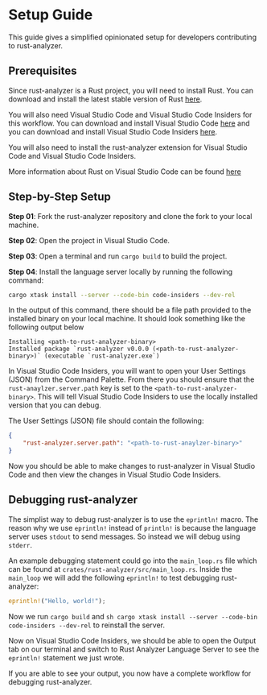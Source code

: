 # Setup Guide

This guide gives a simplified opinionated setup for developers contributing to rust-analyzer.

## Prerequisites

Since rust-analyzer is a Rust project, you will need to install Rust. You can download and install the latest stable version of Rust [here](https://www.rust-lang.org/tools/install).

You will also need Visual Studio Code and Visual Studio Code Insiders for this workflow. You can download and install Visual Studio Code [here](https://code.visualstudio.com/Download) and you can download and install Visual Studio Code Insiders [here](https://code.visualstudio.com/insiders/).

You will also need to install the rust-analyzer extension for Visual Studio Code and Visual Studio Code Insiders.

More information about Rust on Visual Studio Code can be found [here](https://code.visualstudio.com/docs/languages/rust)

## Step-by-Step Setup

**Step 01**: Fork the rust-analyzer repository and clone the fork to your local machine.

**Step 02**: Open the project in Visual Studio Code.

**Step 03**: Open a terminal and run `cargo build` to build the project.

**Step 04**: Install the language server locally by running the following command:

```sh
cargo xtask install --server --code-bin code-insiders --dev-rel
```

In the output of this command, there should be a file path provided to the installed binary on  your local machine.
It should look something like the following output below

```
Installing <path-to-rust-analyzer-binary>
Installed package `rust-analyzer v0.0.0 (<path-to-rust-analyzer-binary>)` (executable `rust-analyzer.exe`)
```

In Visual Studio Code Insiders, you will want to open your User Settings (JSON) from the Command Palette. From there you should ensure that the `rust-anaylzer.server.path` key is set to the `<path-to-rust-analyzer-binary>`. This will tell Visual Studio Code Insiders to use the locally installed version that you can debug.

The User Settings (JSON) file should contain the following:

```json
{
    "rust-analyzer.server.path": "<path-to-rust-anaylzer-binary>"
}
```

Now you should be able to make changes to rust-analyzer in Visual Studio Code and then view the changes in Visual Studio Code Insiders.

## Debugging rust-analyzer
The simplist way to debug rust-analyzer is to use the `eprintln!` macro. The reason why we use `eprintln!` instead of `println!` is because the language server uses `stdout` to send messages. So instead we will debug using `stderr`.

An example debugging statement could go into the `main_loop.rs` file which can be found at `crates/rust-analyzer/src/main_loop.rs`. Inside the `main_loop` we will add the following `eprintln!` to test debugging rust-analyzer:

```rs
eprintln!("Hello, world!");
```

Now we run `cargo build` and `sh
cargo xtask install --server --code-bin code-insiders --dev-rel` to reinstall the server.

Now on Visual Studio Code Insiders, we should be able to open the Output tab on our terminal and switch to Rust Analyzer Language Server to see the `eprintln!` statement we just wrote.

If you are able to see your output, you now have a complete workflow for debugging rust-analyzer.